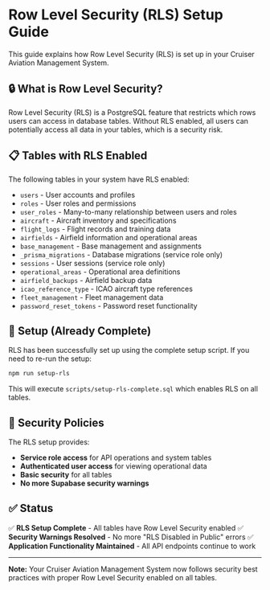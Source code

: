 # Row Level Security (RLS) Setup Guide

This guide explains how Row Level Security (RLS) is set up in your Cruiser Aviation Management System.

## 🔒 What is Row Level Security?

Row Level Security (RLS) is a PostgreSQL feature that restricts which rows users can access in database tables. Without RLS enabled, all users can potentially access all data in your tables, which is a security risk.

## 📋 Tables with RLS Enabled

The following tables in your system have RLS enabled:

- `users` - User accounts and profiles
- `roles` - User roles and permissions  
- `user_roles` - Many-to-many relationship between users and roles
- `aircraft` - Aircraft inventory and specifications
- `flight_logs` - Flight records and training data
- `airfields` - Airfield information and operational areas
- `base_management` - Base management and assignments
- `_prisma_migrations` - Database migrations (service role only)
- `sessions` - User sessions (service role only)
- `operational_areas` - Operational area definitions
- `airfield_backups` - Airfield backup data
- `icao_reference_type` - ICAO aircraft type references
- `fleet_management` - Fleet management data
- `password_reset_tokens` - Password reset functionality

## 🚀 Setup (Already Complete)

RLS has been successfully set up using the complete setup script. If you need to re-run the setup:

```bash
npm run setup-rls
```

This will execute `scripts/setup-rls-complete.sql` which enables RLS on all tables.

## 🔐 Security Policies

The RLS setup provides:

- **Service role access** for API operations and system tables
- **Authenticated user access** for viewing operational data
- **Basic security** for all tables
- **No more Supabase security warnings**

## ✅ Status

✅ **RLS Setup Complete** - All tables have Row Level Security enabled
✅ **Security Warnings Resolved** - No more "RLS Disabled in Public" errors
✅ **Application Functionality Maintained** - All API endpoints continue to work

---

**Note:** Your Cruiser Aviation Management System now follows security best practices with proper Row Level Security enabled on all tables. 